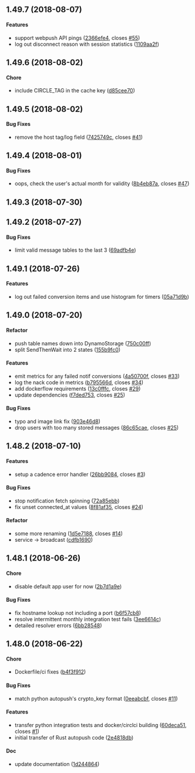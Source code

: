 <a name="1.49.7"></a>
## 1.49.7 (2018-08-07)


#### Features

*   support webpush API pings ([2366efe4](https://github.com/mozilla-services/autopush-rs/commit/2366efe4e1132aec66e0992e98616084937c49e7), closes [#55](https://github.com/mozilla-services/autopush-rs/issues/55))
*   log out disconnect reason with session statistics ([1109aa2f](https://github.com/mozilla-services/autopush-rs/commit/1109aa2fe194a94771fc8a0df049d228bc6cf728))



<a name="1.49.6"></a>
## 1.49.6 (2018-08-02)


#### Chore

*   include CIRCLE_TAG in the cache key ([d85cee70](https://github.com/mozilla-services/autopush-rs/commit/d85cee709558b1f80ba4d2cce91ad17b49627acb))



<a name="1.49.5"></a>
## 1.49.5 (2018-08-02)


#### Bug Fixes

*   remove the host tag/log field ([7425749c](https://github.com/mozilla-services/autopush-rs/commit/7425749c4503b2e4858a67c8e4e2d4c16c9937f8), closes [#41](https://github.com/mozilla-services/autopush-rs/issues/41))



<a name="1.49.4"></a>
## 1.49.4 (2018-08-01)


#### Bug Fixes

*   oops, check the user's actual month for validity ([8b4eb87a](https://github.com/mozilla-services/autopush-rs/commit/8b4eb87acad89de11c5218ae9dce7191c113c5cc), closes [#47](https://github.com/mozilla-services/autopush-rs/issues/47))



<a name="1.49.3"></a>
## 1.49.3 (2018-07-30)




<a name="1.49.2"></a>
## 1.49.2 (2018-07-27)


#### Bug Fixes

*   limit valid message tables to the last 3 ([69adfb4e](https://github.com/mozilla-services/autopush-rs/commit/69adfb4e434fd66ad53196e6eae2b6666d5cfaf8))



<a name="1.49.1"></a>
## 1.49.1 (2018-07-26)


#### Features

*   log out failed conversion items and use histogram for timers ([05a71d9b](https://github.com/mozilla-services/autopush-rs/commit/05a71d9b83592b2672cdd04fdb66829a64e0c95f))



<a name="1.49.0"></a>
## 1.49.0 (2018-07-20)


#### Refactor

*   push table names down into DynamoStorage ([750c00ff](https://github.com/mozilla-services/autopush-rs/commit/750c00ff8940f24509c8fed2c92364843fe06fc4))
*   split SendThenWait into 2 states ([155b9fc0](https://github.com/mozilla-services/autopush-rs/commit/155b9fc093f50195c56afb45966941921b03ec0a))

#### Features

*   emit metrics for any failed notif conversions ([4a50700f](https://github.com/mozilla-services/autopush-rs/commit/4a50700f9fb6ab28930f56c41f933230f7ff9e2c), closes [#33](https://github.com/mozilla-services/autopush-rs/issues/33))
*   log the nack code in metrics ([b795566d](https://github.com/mozilla-services/autopush-rs/commit/b795566db383884f005b69f2ad1e3d09d3de363c), closes [#34](https://github.com/mozilla-services/autopush-rs/issues/34))
*   add dockerflow requirements ([13c0fffc](https://github.com/mozilla-services/autopush-rs/commit/13c0fffc78fb9ef7a4b2bb72ced0b1fc87122138), closes [#29](https://github.com/mozilla-services/autopush-rs/issues/29))
*   update dependencies ([f7ded753](https://github.com/mozilla-services/autopush-rs/commit/f7ded753801b90c608fd8c2c54e255cb2b6c0241), closes [#25](https://github.com/mozilla-services/autopush-rs/issues/25))

#### Bug Fixes

*   typo and image link fix ([903e46d8](https://github.com/mozilla-services/autopush-rs/commit/903e46d813696632a6de0cf41d901af85edc9f6c))
*   drop users with too many stored messages ([86c65cae](https://github.com/mozilla-services/autopush-rs/commit/86c65cae962e82ac5d97ae7f266e8d31e48d9a50), closes [#25](https://github.com/mozilla-services/autopush-rs/issues/25))



<a name="1.48.2"></a>
## 1.48.2 (2018-07-10)


#### Features

*   setup a cadence error handler ([26bb9084](https://github.com/mozilla-services/autopush-rs/commit/26bb9084d9a2be6dac0c9fee6ba5fae8e2d3ca2d), closes [#3](https://github.com/mozilla-services/autopush-rs/issues/3))

#### Bug Fixes

*   stop notification fetch spinning ([72a85ebb](https://github.com/mozilla-services/autopush-rs/commit/72a85ebbfa4a505f0817cd252e43b0541fd0627d))
*   fix unset connected_at values ([8f81af35](https://github.com/mozilla-services/autopush-rs/commit/8f81af35020884e92da6cbc90ec5a0bd6af411ff), closes [#24](https://github.com/mozilla-services/autopush-rs/issues/24))

#### Refactor

*   some more renaming ([1d5e7188](https://github.com/mozilla-services/autopush-rs/commit/1d5e718849c19b882ec777c95f2c199cbb97851f), closes [#14](https://github.com/mozilla-services/autopush-rs/issues/14))
*   service -> broadcast ([cdfb1690](https://github.com/mozilla-services/autopush-rs/commit/cdfb169079d98cc0f2b76bed2a3eff0564a10ddc))



<a name="1.48.1"></a>
## 1.48.1 (2018-06-26)


#### Chore

*   disable default app user for now ([2b7d1a9e](https://github.com/mozilla-services/autopush-rs/commit/2b7d1a9eb0ae81267c6b002929202927abb03d2d))

#### Bug Fixes

*   fix hostname lookup not including a port ([b6f57cb8](https://github.com/mozilla-services/autopush-rs/commit/b6f57cb86a9b6e2bfc81b677bdb3406563263a55))
*   resolve intermittent monthly integration test fails ([3ee6614c](https://github.com/mozilla-services/autopush-rs/commit/3ee6614ccfa4423eebedd61f156b25d40fa0c37d))
*   detailed resolver errors ([6bb28548](https://github.com/mozilla-services/autopush-rs/commit/6bb28548be78a95780d9855ed4c056084f90562c))



<a name="1.48.0"></a>
## 1.48.0 (2018-06-22)


#### Chore

*   Dockerfile/ci fixes ([b4f3f912](https://github.com/mozilla-services/autopush-rs/commit/b4f3f9122cbba1434fcc0eb5a91f3e63dafd813d))

#### Bug Fixes

*   match python autopush's crypto_key format ([0eeabcbf](https://github.com/mozilla-services/autopush-rs/commit/0eeabcbf4205c37a7b5b48615497a25b4afb2a77), closes [#11](https://github.com/mozilla-services/autopush-rs/issues/11))

#### Features

*   transfer python integration tests and docker/circlci building ([60deca51](https://github.com/mozilla-services/autopush-rs/commit/60deca5172308cbce0bd4d41ec762b2f3caede64), closes [#1](https://github.com/mozilla-services/autopush-rs/issues/1))
*   initial transfer of Rust autopush code ([2e4818db](https://github.com/mozilla-services/autopush-rs/commit/2e4818db123035e26721201c32dd88e7bbf723ae))

#### Doc

*   update documentation ([1d244864](https://github.com/mozilla-services/autopush-rs/commit/1d24486497c5bad20d74c9d065b07a83b192523c))



